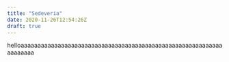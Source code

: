 ```yaml
---
title: "Sedeveria"
date: 2020-11-26T12:54:26Z
draft: true
---
```

helloaaaaaaaaaaaaaaaaaaaaaaaaaaaaaaaaaaaaaaaaaaaaaaaaaaaaaaaaaaaaaaaaaaaa
